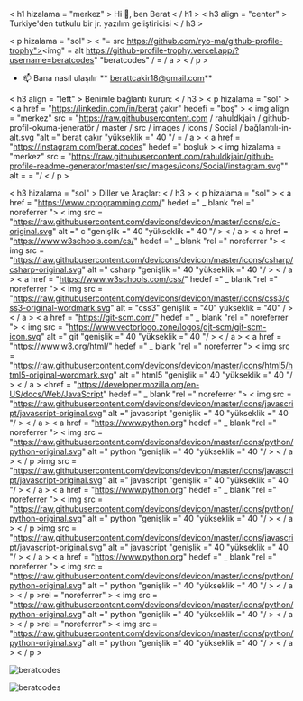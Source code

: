 < h1 hizalama = "merkez" > Hi 👋, ben Berat < / h1 >
< h3 align = "center" > Turkiye'den tutkulu bir jr. yazılım geliştiricisi < / h3 >

< p hizalama = "sol" > < "= src https://github.com/ryo-ma/github-profile-trophy"><img" = alt https://github-profile-trophy.vercel.app/?username=beratcodes" "beratcodes" / = / a > < / p >

- 📫 Bana nasıl ulaşılır ** berattcakir18@gmail.com**

< h3 align = "left" > Benimle bağlantı kurun: < / h3 >
< p hizalama = "sol" >
< a href = "https://linkedin.com/in/berat çakır" hedefi = "boş" > < img align = "merkez" src = "https://raw.githubusercontent.com / rahuldkjain / github-profil-okuma-jeneratör / master / src / images / icons / Social / bağlantılı-in-alt.svg "alt =" berat çakır "yükseklik =" 40 "/ = / a >
< a href = "https://instagram.com/berat.codes" hedef =" boşluk > < img hizalama = "merkez" src = "https://raw.githubusercontent.com/rahuldkjain/github-profile-readme-generator/master/src/images/icons/Social/instagram.svg"" alt = = "/
< / p >

< h3 hizalama = "sol" > Diller ve Araçlar: < / h3 >
< p hizalama = "sol" > < a href = "https://www.cprogramming.com/" hedef =" _ blank "rel =" noreferrer "> < img src = "https://raw.githubusercontent.com/devicons/devicon/master/icons/c/c-original.svg" alt =" c "genişlik =" 40 "yükseklik =" 40 "/ > < / a > < a href = "https://www.w3schools.com/cs/" hedef =" _ blank "rel =" noreferrer "> < img src = "https://raw.githubusercontent.com/devicons/devicon/master/icons/csharp/csharp-original.svg" alt =" csharp "genişlik =" 40 "yükseklik =" 40 "/ > < / a > < a href = "https://www.w3schools.com/css/" hedef =" _ blank "rel =" noreferrer "> < img src = "https://raw.githubusercontent.com/devicons/devicon/master/icons/css3/css3-original-wordmark.svg" alt = "css3" genişlik = "40" yükseklik = "40" / > < / a > < a href = "https://git-scm.com/" hedef =" _ blank "rel =" noreferrer "> < img src = "https://www.vectorlogo.zone/logos/git-scm/git-scm-icon.svg" alt =" git "genişlik =" 40 "yükseklik =" 40 "/ > < / a > < a href = "https://www.w3.org/html/" hedef =" _ blank "rel =" noreferrer "> < img src = "https://raw.githubusercontent.com/devicons/devicon/master/icons/html5/html5-original-wordmark.svg" alt =" html5 "genişlik =" 40 "yükseklik =" 40 "/ > < / a > <href = "https://developer.mozilla.org/en-US/docs/Web/JavaScript" hedef =" _ blank "rel =" noreferrer "> < img src = "https://raw.githubusercontent.com/devicons/devicon/master/icons/javascript/javascript-original.svg" alt =" javascript "genişlik =" 40 "yükseklik =" 40 "/ > < / a > < a href = "https://www.python.org" hedef =" _ blank "rel =" noreferrer "> < img src = "https://raw.githubusercontent.com/devicons/devicon/master/icons/python/python-original.svg" alt =" python "genişlik =" 40 "yükseklik =" 40 "/ > < / a > < / p >img src = "https://raw.githubusercontent.com/devicons/devicon/master/icons/javascript/javascript-original.svg" alt =" javascript "genişlik =" 40 "yükseklik =" 40 "/ > < / a > < a href = "https://www.python.org" hedef =" _ blank "rel =" noreferrer "> < img src = "https://raw.githubusercontent.com/devicons/devicon/master/icons/python/python-original.svg" alt =" python "genişlik =" 40 "yükseklik =" 40 "/ > < / a > < / p >img src = "https://raw.githubusercontent.com/devicons/devicon/master/icons/javascript/javascript-original.svg" alt =" javascript "genişlik =" 40 "yükseklik =" 40 "/ > < / a > < a href = "https://www.python.org" hedef =" _ blank "rel =" noreferrer "> < img src = "https://raw.githubusercontent.com/devicons/devicon/master/icons/python/python-original.svg" alt =" python "genişlik =" 40 "yükseklik =" 40 "/ > < / a > < / p >rel = "noreferrer" > < img src = "https://raw.githubusercontent.com/devicons/devicon/master/icons/python/python-original.svg" alt =" python "genişlik =" 40 "yükseklik =" 40 "/ > < / a > < / p >rel = "noreferrer" > < img src = "https://raw.githubusercontent.com/devicons/devicon/master/icons/python/python-original.svg" alt =" python "genişlik =" 40 "yükseklik =" 40 "/ > < / a > < / p >

<p><img align="center" src="https://github-readme-stats.vercel.app/api/top-langs?username=beratcodes&show_icons=true&locale=en&layout=compact" alt="beratcodes" /></p>

<p><img align="center" src="https://github-readme-streak-stats.herokuapp.com/?user=beratcodes&" alt="beratcodes" /></p>
